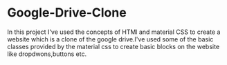 # Google-Drive-Clone
In this project I've used the concepts of HTMl and material CSS to create a website which is a clone of the google drive.I've used some of the basic classes provided by the material css to create basic blocks on the website like dropdwons,buttons etc.
